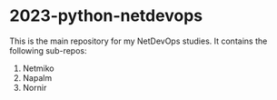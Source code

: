 # 2023-python-netdevops

This is the main repository for my NetDevOps studies. It contains the following sub-repos:

1. Netmiko
2. Napalm
3. Nornir